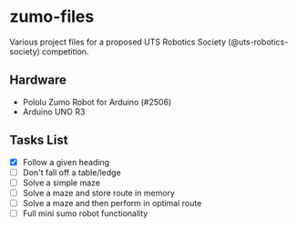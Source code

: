 zumo-files
=========

Various project files for a proposed UTS Robotics Society (@uts-robotics-society) competition.

Hardware
---------

 - Pololu Zumo Robot for Arduino (#2506)
 - Arduino UNO R3
 
Tasks List
----------
- [x] Follow a given heading
- [ ] Don't fall off a table/ledge
- [ ] Solve a simple maze
- [ ] Solve a maze and store route in memory
- [ ] Solve a maze and then perform in optimal route
- [ ] Full mini sumo robot functionality
